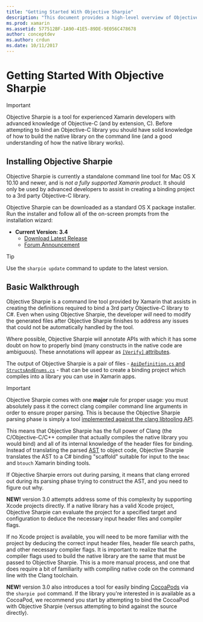 ```yaml
---
title: "Getting Started With Objective Sharpie"
description: "This document provides a high-level overview of Objective Sharpie, the tool used to automate the creation of C# bindings to Objective-C code."
ms.prod: xamarin
ms.assetid: 577512BF-1A90-41E5-89DE-9E056C478678
author: conceptdev
ms.author: crdun
ms.date: 10/11/2017
---
```


# Getting Started With Objective Sharpie

> [!IMPORTANT]
> Objective Sharpie is a tool for experienced Xamarin developers with
> advanced knowledge of Objective-C (and by extension, C). Before
> attempting to bind an Objective-C library you should have solid
> knowledge of how to build the native library on the command line (and a
> good understanding of how the native library works).

<a name="installing" />

## Installing Objective Sharpie

Objective Sharpie is currently a standalone command line tool for Mac OS X 10.10
and newer, and is _not a fully supported Xamarin product_. It should only be
used by advanced developers to assist in creating a binding project to a 3rd
party Objective-C library.

Objective Sharpie can be downloaded as a standard OS X package installer.
Run the installer and follow all of the on-screen prompts from the installation wizard:

- **Current Version: 3.4**
  - [Download Latest Release](https://dl.xamarin.com/objective-sharpie/ObjectiveSharpie.pkg)
  - [Forum Announcement](https://forums.xamarin.com/discussion/104800/objective-sharpie-3-4)

> [!TIP]
> Use the `sharpie update` command to update to the latest version.

## Basic Walkthrough

Objective Sharpie is a command line tool provided by Xamarin that assists in
creating the definitions required to bind a 3rd party Objective-C library to C#.
Even when using Objective Sharpie, the developer *will* need to modify the
generated files after Objective Sharpie finishes to address any issues that could
not be automatically handled by the tool.

Where possible, Objective Sharpie will annotate APIs with which it has some
doubt on how to properly bind (many constructs in the native code are ambiguous).
These annotations will appear as [`[Verify]` attributes](~/cross-platform/macios/binding/objective-sharpie/platform/verify.md).

The output of Objective Sharpie is a pair of files -
[`ApiDefinition.cs` and `StructsAndEnums.cs`](~/cross-platform/macios/binding/objective-sharpie/platform/apidefinitions-structsandenums.md) -
that can be used to create a binding project which compiles into a library
you can use in Xamarin apps.

> [!IMPORTANT]
> Objective Sharpie comes with one **major** rule for proper usage: you
> must absolutely pass it the correct clang compiler command line arguments
> in order to ensure proper parsing. This is because the Objective Sharpie
> parsing phase is simply a tool [implemented against the clang libtooling
> API](http://clang.llvm.org/docs/LibTooling.html).

This means that Objective Sharpie has the full power of Clang
(the C/Objective-C/C++ compiler that actually compiles the native library
you would bind) and all of its internal knowledge of the header files for binding.
Instead of translating the parsed [AST](https://en.wikipedia.org/wiki/Abstract_syntax_tree)
to object code, Objective Sharpie translates the AST to a C# binding "scaffold"
suitable for input to the `bmac` and `btouch` Xamarin binding tools.

If Objective Sharpie errors out during parsing, it means that clang errored out
during its parsing phase trying to construct the AST, and you need to figure out why.

**NEW!** version 3.0 attempts address some of this complexity by supporting
Xcode projects directly. If a native library has a valid Xcode project,
Objective Sharpie can evaluate the project for a specified target and
configuration to deduce the necessary input header files and compiler flags.

If no Xcode project is available, you will need to be more familiar with the
project by deducing the correct input header files, header file search paths,
and other necessary compiler flags. It is important to realize that the
compiler flags used to build the native library are the same that must be
passed to Objective Sharpie. This is a more manual process, and one that
does require a bit of familiarity with compiling native code on the command
line with the Clang toolchain.

**NEW!** version 3.0 also introduces a tool for easily binding
[CocoaPods](https://cocoapods.org) via the `sharpie pod` command.
If the library you're interested in is available as a CocoaPod,
we recommend you start by attempting to bind the CocoaPod with
Objective Sharpie (versus attempting to bind against the source directly).
